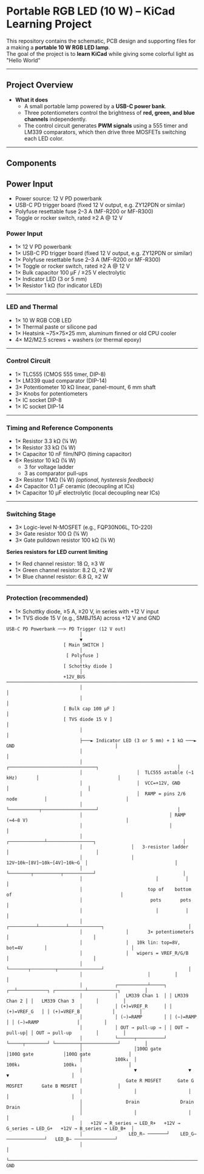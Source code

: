# Portable RGB LED (10 W) – KiCad Learning Project

This repository contains the schematic, PCB design and supporting files for a making a **portable 10 W RGB LED lamp**.  
The goal of the project is to **learn KiCad** while giving some colorful light as "Hello World"

---

## Project Overview

- **What it does**  
	- A small portable lamp powered by a **USB-C power bank**.  
	- Three potentiometers control the brightness of **red, green, and blue channels** independently.  
	- The control circuit generates **PWM signals** using a 555 timer and LM339 comparators, which then drive three MOSFETs switching each LED color.
---

## Components

## Power Input
- Power source: 12 V PD powerbank
- USB-C PD trigger board (fixed 12 V output, e.g. ZY12PDN or similar)
- Polyfuse resettable fuse 2–3 A (MF-R200 or MF-R300)
- Toggle or rocker switch, rated ≥2 A @ 12 V


### Power Input
- 1× 12 V PD powerbank  
- 1× USB-C PD trigger board (fixed 12 V output, e.g. ZY12PDN or similar)  
- 1× Polyfuse resettable fuse 2–3 A (MF-R200 or MF-R300)  
- 1× Toggle or rocker switch, rated ≥2 A @ 12 V  
- 1× Bulk capacitor 100 µF / ≥25 V electrolytic  
- 1× Indicator LED (3 or 5 mm)  
- 1× Resistor 1 kΩ (for indicator LED)  
---

### LED and Thermal
- 1× 10 W RGB COB LED  
- 1× Thermal paste or silicone pad  
- 1× Heatsink ~75×75×25 mm, aluminum finned or old CPU cooler  
- 4× M2/M2.5 screws + washers (or thermal epoxy) 

---

### Control Circuit
- 1× TLC555 (CMOS 555 timer, DIP-8)  
- 1× LM339 quad comparator (DIP-14)  
- 3× Potentiometer 10 kΩ linear, panel-mount, 6 mm shaft  
- 3× Knobs for potentiometers  
- 1× IC socket DIP-8  
- 1× IC socket DIP-14

---

### Timing and Reference Components
- 1× Resistor 3.3 kΩ (¼ W)  
- 1× Resistor 33 kΩ (¼ W)  
- 1× Capacitor 10 nF film/NPO (timing capacitor)  
- 6× Resistor 10 kΩ (¼ W)  
  - 3 for voltage ladder  
  - 3 as comparator pull-ups  
- 3× Resistor 1 MΩ (¼ W) *(optional, hysteresis feedback)*  
- 4× Capacitor 0.1 µF ceramic (decoupling at ICs)  
- 1× Capacitor 10 µF electrolytic (local decoupling near ICs)

---

### Switching Stage
- 3× Logic-level N-MOSFET (e.g., FQP30N06L, TO-220)  
- 3× Gate resistor 100 Ω (¼ W)  
- 3× Gate pulldown resistor 100 kΩ (¼ W)  

**Series resistors for LED current limiting**  
- 1× Red channel resistor: 18 Ω, ≥3 W  
- 1× Green channel resistor: 8.2 Ω, ≥2 W  
- 1× Blue channel resistor: 6.8 Ω, ≥2 W  

---

### Protection (recommended)
- 1× Schottky diode, ≥5 A, ≥20 V, in series with +12 V input  
- 1× TVS diode 15 V (e.g., SMBJ15A) across +12 V and GND  


```
USB-C PD Powerbank ──> PD Trigger (12 V out)
                           │
                           ▼
                     [ Main SWITCH ]
                           │
                      [ Polyfuse ]
                           │
                     [ Schottky diode ]
                           │
                     +12V_BUS ─────────────────────────────────────────────────────────────────────────────────┐
                           │                                                                                   │
                           │                                                                                   │
                     [ Bulk cap 100 µF ]                                                                       │
                     [ TVS diode 15 V ]                                                                        │
                           │                                                                                   │
                           ├───► Indicator LED (3 or 5 mm) + 1 kΩ ───► GND                                     │
                           │                                                                                   │
                           │                    ┌────────────────────────────────┐                             │
                           │                    │  TLC555 astable (~1 kHz)       │                             │
                           │                    │  VCC=+12V, GND                 │                             │
                           │                    │  RAMP = pins 2/6 node          │                             │
                           │                    └───────────┬────────────────────┘                             │
                           │                                │ RAMP (≈4–8 V)                                    │
                           │                                │                                                  │
                           │                  ┌─────────────┴─────────────────┐                                │
                           │                  │   3-resistor ladder           │                                │
                           │                  │  12V─10k─[8V]─10k─[4V]─10k─G  │                                │
                           │                  └────────┬──────────┬───────────┘                                │
                           │                           │          │                                            │
                           │                        top of    bottom of                                        │
                           │                         pots       pots                                           │
                           │                           │          │                                            │
                           │                ┌──────────┴──────────┴────────────┐                               │
                           │                │       3× potentiometers          │                               │
                           │                │   10k lin: top=8V, bot=4V        │                               │
                           │                │   wipers = VREF_R/G/B            │                               │
                           │                └───────┬─────────┬────────────────┘                               │
                           │                        │         │                                                │
                           │            ┌───────────┴─────┐ ┌──┴───────────┐ ┌───────────┴───────────┐         │
                           │            │   LM339 Chan 1  │ │ LM339 Chan 2 │ │   LM339 Chan 3        │         │
                           │            │ (+)=VREF_R      │ │ (+)=VREF_G   │ │ (+)=VREF_B            │         │
                           │            │ (−)=RAMP        │ │ (−)=RAMP     │ │ (−)=RAMP              │         │
                           │            │ OUT → pull-up → │ │ OUT → pull-up│ │ OUT → pull-up         │         │
                           │            └──────┬──────────┘ └─────┬────────┘ └─────────┬─────────────┘         │
                           │                   │100Ω gate         │100Ω gate           │100Ω gate              │
                           │            100k↓  │                  100k↓                100k↓                   │
                           │                   ▼                   ▼                   ▼                       │
                           │                Gate R MOSFET      Gate G MOSFET       Gate B MOSFET               │
                           │                   │                   │                   │                       │
                           │                Drain               Drain               Drain                      │
                           │                   │                   │                   │                       │
                           │   +12V → R_series → LED_R+   +12V → G_series → LED_G+   +12V → B_series → LED_B+  │
                           │                 LED_R− ───────┘    LED_G− ──────────────┘   LED_B− ───────────────┘
                           │                                                                                   │
                           └───────────────────────────────────────────────────────────────────────────────── GND
```
